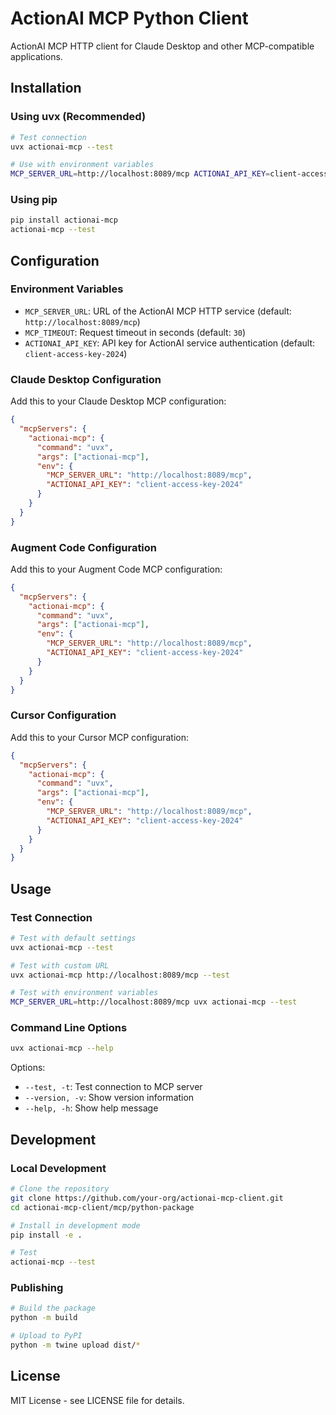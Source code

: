# ActionAI MCP Python Client

ActionAI MCP HTTP client for Claude Desktop and other MCP-compatible applications.

## Installation

### Using uvx (Recommended)

```bash
# Test connection
uvx actionai-mcp --test

# Use with environment variables
MCP_SERVER_URL=http://localhost:8089/mcp ACTIONAI_API_KEY=client-access-key-2024 uvx actionai-mcp --test
```

### Using pip

```bash
pip install actionai-mcp
actionai-mcp --test
```

## Configuration

### Environment Variables

- `MCP_SERVER_URL`: URL of the ActionAI MCP HTTP service (default: `http://localhost:8089/mcp`)
- `MCP_TIMEOUT`: Request timeout in seconds (default: `30`)
- `ACTIONAI_API_KEY`: API key for ActionAI service authentication (default: `client-access-key-2024`)

### Claude Desktop Configuration

Add this to your Claude Desktop MCP configuration:

```json
{
  "mcpServers": {
    "actionai-mcp": {
      "command": "uvx",
      "args": ["actionai-mcp"],
      "env": {
        "MCP_SERVER_URL": "http://localhost:8089/mcp",
        "ACTIONAI_API_KEY": "client-access-key-2024"
      }
    }
  }
}
```

### Augment Code Configuration

Add this to your Augment Code MCP configuration:

```json
{
  "mcpServers": {
    "actionai-mcp": {
      "command": "uvx",
      "args": ["actionai-mcp"],
      "env": {
        "MCP_SERVER_URL": "http://localhost:8089/mcp",
        "ACTIONAI_API_KEY": "client-access-key-2024"
      }
    }
  }
}
```

### Cursor Configuration

Add this to your Cursor MCP configuration:

```json
{
  "mcpServers": {
    "actionai-mcp": {
      "command": "uvx",
      "args": ["actionai-mcp"],
      "env": {
        "MCP_SERVER_URL": "http://localhost:8089/mcp",
        "ACTIONAI_API_KEY": "client-access-key-2024"
      }
    }
  }
}
```

## Usage

### Test Connection

```bash
# Test with default settings
uvx actionai-mcp --test

# Test with custom URL
uvx actionai-mcp http://localhost:8089/mcp --test

# Test with environment variables
MCP_SERVER_URL=http://localhost:8089/mcp uvx actionai-mcp --test
```

### Command Line Options

```bash
uvx actionai-mcp --help
```

Options:
- `--test, -t`: Test connection to MCP server
- `--version, -v`: Show version information
- `--help, -h`: Show help message

## Development

### Local Development

```bash
# Clone the repository
git clone https://github.com/your-org/actionai-mcp-client.git
cd actionai-mcp-client/mcp/python-package

# Install in development mode
pip install -e .

# Test
actionai-mcp --test
```

### Publishing

```bash
# Build the package
python -m build

# Upload to PyPI
python -m twine upload dist/*
```

## License

MIT License - see LICENSE file for details.
